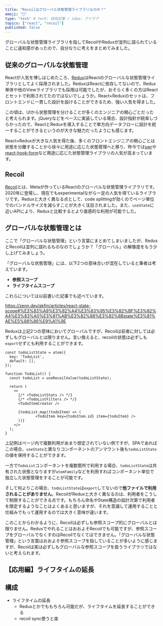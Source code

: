 ```yaml
---
title: "Recoilはグローバル状態管理ライブラリなのか？"
emoji: "🍣"
type: "tech" # tech: 技術記事 / idea: アイデア
topics: ["react", "recoil"]
published: false
---
```


グローバルな状態管理ライブラリを指してRecoilやReduxが並列に語られていることに違和感があったので、自分なりに考えをまとめてみました。

## 従来のグローバルな状態管理

Reactが人気を博しはじめたころ、[Redux](https://redux.js.org/)はReactのグローバルな状態管理ライブラリとしてよく採用されました。ReduxはReactに依存してないので、Redux単体や他のViewライブラリでも採用は可能でしたが、おそらく多くの方はReactとセットで利用されてたのではないでしょうか。React×Reduxのセットは、フロントエンドに一貫した設計を設けることができるため、強い人気を得ました。

この頃は、UIから状態管理を分けることが多くのエンジニアの関心ごとだったと考えられます。jQueryなどをベースに実装している場合、設計指針が統率しづらかったので、ReactとReduxを導入することで単方向データフローに設計を統一することができるというのが大きな魅力だったようにも感じます。

React×Reduxが大きな人気を得た後、多くのフロントエンジニアの関心ごとは状態を分離することから徐々に用途に応じた状態管理へと移り、昨今では[swr](https://swr.vercel.app/ja)や[react-hook-form](https://react-hook-form.com/)など用途に応じた状態管理ライブラリの人気が高まっています。

## Recoil

[Recoil](https://recoiljs.org/)とは、Metaが作っているReactのグローバルな状態管理ライブラリです。2020年に登場し、現在でもexperimentalながら一定の人気を得ているライブラリです。Reduxと大きく異なる点として、code splittingが効くのでページ単位でのバンドルサイズを減らすことが大きく注目されました。また、`useState`に近いAPIにより、Reduxと比較するとより直感的な利用が可能でした。

## グローバルな状態管理とは

ここで「グローバルな状態管理」という言葉にまとめてしまいましたが、ReduxとRecoilは並列に語れるものなのでしょうか？「グローバル」の解像度をもう少し上げてみましょう。

「グローバルな状態管理」には、以下2つの意味合いが混在していると筆者は考えています。

- **参照スコープ**
- **ライフタイムスコープ**

これらについては以前書いた記事でも述べています。

https://zenn.dev/akfm/articles/react-state-scope#%E3%83%A9%E3%82%A4%E3%83%95%E3%82%BF%E3%82%A4%E3%83%A0%E3%81%AB%E3%82%88%E3%82%8Bstate%E3%81%AE%E5%88%86%E9%A1%9E

Reduxは上記2つの意味においてグローバルですが、Recoilは前者に対しては必ずしもグローバルとは限りません。言い換えると、recoilの状態は必ずしも`export`せずとも利用することができます。

```tsx
const todoListState = atom({
  key: 'TodoList',
  default: [],
});

function TodoList() {
  const todoList = useRecoilValue(todoListState);

  return (
    <>
      {/* <TodoListStats /> */}
      {/* <TodoListFilters /> */}
      <TodoItemCreator />

      {todoList.map((todoItem) => (
              <TodoItem key={todoItem.id} item={todoItem} />
      ))}
    </>
  );
}
```

上記例はページ内で複数利用があまり想定されていない例ですが、SPAであればこの場合、`useState`と異なりコンポーネントのアンマウント後も`todoListState`の値を保持することができます。

一方で`TodoList`コンポーネントを複数箇所で利用する場合、`todoListState`は共有された状態となりますが`atomFamily`などを利用すればコンポーネント単位で独立した状態管理をすることが可能です。

そして何よりこの場合、`todoListState`は`export`してないので**他ファイルで利用されることがありません**。RecoilがReduxと大きく異なるのは、利用者をこうして制限することができる点です。もちろん命名やState構造の設計次第で利用者を限定するようなことはよくあると思いますが、それを意識して運用することと仕組みでもって運用するのでは大きく意味が違います。

このことからわかるように、Recoilは必ずしも参照スコープ的にグローバルとは限りません。ReduxでやれることはおおよそRecoilでも可能ですが、参照スコープをグローバルでなくすのはRecoilでなくてはできません。「グローバルな状態管理」という言葉はおおよそ参照スコープを指していることが多いように感じますが、Recoilは実は必ずしもグローバルな参照スコープを扱うライブラリではないと考えられます。

## 【応用編】ライフタイムの延長

## 構成

- ライフタイムの延長
  - Reduxとかでももちろん可能だが、ライフタイムを延長することができる
  - recoil sync使うと楽
